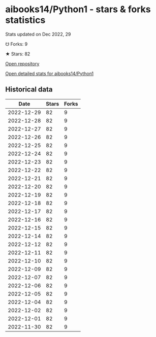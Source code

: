 # aibooks14/Python1 - stars & forks statistics

Stats updated on Dec 2022, 29

☋ Forks: 9

★ Stars: 82

[Open repository](https://github.com/aibooks14/Python1)

[Open detailed stats for aibooks14/Python1](https://reviewgithub.com/rep/aibooks14/Python1)

## Historical data
| Date | Stars | Forks |
|------|-------|-------|
| 2022-12-29 | 82 | 9 | 
| 2022-12-28 | 82 | 9 | 
| 2022-12-27 | 82 | 9 | 
| 2022-12-26 | 82 | 9 | 
| 2022-12-25 | 82 | 9 | 
| 2022-12-24 | 82 | 9 | 
| 2022-12-23 | 82 | 9 | 
| 2022-12-22 | 82 | 9 | 
| 2022-12-21 | 82 | 9 | 
| 2022-12-20 | 82 | 9 | 
| 2022-12-19 | 82 | 9 | 
| 2022-12-18 | 82 | 9 | 
| 2022-12-17 | 82 | 9 | 
| 2022-12-16 | 82 | 9 | 
| 2022-12-15 | 82 | 9 | 
| 2022-12-14 | 82 | 9 | 
| 2022-12-12 | 82 | 9 | 
| 2022-12-11 | 82 | 9 | 
| 2022-12-10 | 82 | 9 | 
| 2022-12-09 | 82 | 9 | 
| 2022-12-07 | 82 | 9 | 
| 2022-12-06 | 82 | 9 | 
| 2022-12-05 | 82 | 9 | 
| 2022-12-04 | 82 | 9 | 
| 2022-12-02 | 82 | 9 | 
| 2022-12-01 | 82 | 9 | 
| 2022-11-30 | 82 | 9 | 


